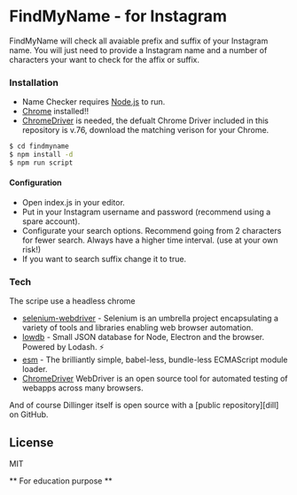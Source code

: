 # FindMyName - for Instagram


FindMyName will check all avaiable prefix and suffix of your Instagram name. You will just need to provide a Instagram name and a number of characters your want to check for the affix or suffix.
 

### Installation

  - Name Checker requires [Node.js] to run.
  - [Chrome] installed!!
  - [ChromeDriver] is needed, the defualt Chrome Driver included in this repository is v.76, download the matching verison for your Chrome.

```sh
$ cd findmyname
$ npm install -d
$ npm run script
```

#### Configuration

  - Open index.js in your editor.
  - Put in your Instagram username and password (recommend using a spare account).
  - Configurate your search options. Recommend going from 2 characters for fewer search. Always have a higher time interval. (use at your own risk!)
  - If you want to search suffix change it to true.

### Tech

The scripe use a headless chrome

* [selenium-webdriver] - Selenium is an umbrella project encapsulating a variety of tools and libraries enabling web browser automation.
* [lowdb] - Small JSON database for Node, Electron and the browser. Powered by Lodash. ⚡️
* [esm] - The brilliantly simple, babel-less, bundle-less ECMAScript module loader.
* [ChromeDriver] WebDriver is an open source tool for automated testing of webapps across many browsers. 

And of course Dillinger itself is open source with a [public repository][dill]
 on GitHub.

License
----

MIT


** For education purpose **


[esm]: <https://github.com/standard-things/esm>
[lowdb]: <https://github.com/typicode/lowdb>
[selenium-webdriver]: <https://github.com/SeleniumHQ/selenium>
[Chrome]: <https://github.com/standard-things/esm>
[ChromeDriver]: <https://chromedriver.chromium.org/downloads>
[Node.js]: <https://nodejs.org/en/>
